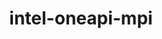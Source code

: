 ---
title: "intel-oneapi-mpi"
layout: cache
categories: [package, develop]
meta: {"versions": ["2021.11.0"], "compilers": ["oneapi@=2024.0.0"], "oss": ["ubuntu22.04"], "platforms": ["linux"], "targets": ["x86_64_v3"], "stacks": ["e4s-oneapi", "root"], "num_specs": 3, "num_specs_by_stack": {"root": 3, "e4s-oneapi": 3}}
spec_details: [{"hash": "htd7o2m3pngbalwj262rm2nt2ke3l4uw", "compiler": "oneapi@=2024.0.0", "versions": ["2021.11.0"], "os": "ubuntu22.04", "platform": "linux", "target": "x86_64_v3", "variants": ["build_system=generic", "+envmods", "~external-libfabric", "~generic-names", "~ilp64"], "stacks": ["root", "e4s-oneapi"], "size": "-", "tarball": "https://binaries.spack.io/develop/build_cache/linux-ubuntu22.04-x86_64_v3/oneapi-2024.0.0/intel-oneapi-mpi-2021.11.0/linux-ubuntu22.04-x86_64_v3-oneapi-2024.0.0-intel-oneapi-mpi-2021.11.0-htd7o2m3pngbalwj262rm2nt2ke3l4uw.spack"}, {"hash": "hgq2td6utlyzvutfudpm5a7ond7tg4ti", "compiler": "oneapi@=2024.0.0", "versions": ["2021.11.0"], "os": "ubuntu22.04", "platform": "linux", "target": "x86_64_v3", "variants": ["build_system=generic", "+envmods", "~external-libfabric", "~generic-names", "~ilp64"], "stacks": ["root", "e4s-oneapi"], "size": "-", "tarball": "https://binaries.spack.io/develop/build_cache/linux-ubuntu22.04-x86_64_v3/oneapi-2024.0.0/intel-oneapi-mpi-2021.11.0/linux-ubuntu22.04-x86_64_v3-oneapi-2024.0.0-intel-oneapi-mpi-2021.11.0-hgq2td6utlyzvutfudpm5a7ond7tg4ti.spack"}, {"hash": "ayxeaj3mmalhtjpyhgozegcrvb6glkho", "compiler": "oneapi@=2024.0.0", "versions": ["2021.11.0"], "os": "ubuntu22.04", "platform": "linux", "target": "x86_64_v3", "variants": ["build_system=generic", "+envmods", "~external-libfabric", "~generic-names", "~ilp64"], "stacks": ["root", "e4s-oneapi"], "size": "-", "tarball": "https://binaries.spack.io/develop/build_cache/linux-ubuntu22.04-x86_64_v3/oneapi-2024.0.0/intel-oneapi-mpi-2021.11.0/linux-ubuntu22.04-x86_64_v3-oneapi-2024.0.0-intel-oneapi-mpi-2021.11.0-ayxeaj3mmalhtjpyhgozegcrvb6glkho.spack"}]
---